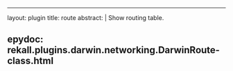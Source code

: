 
---
layout: plugin
title: route
abstract: |
    Show routing table.

epydoc: rekall.plugins.darwin.networking.DarwinRoute-class.html
---
